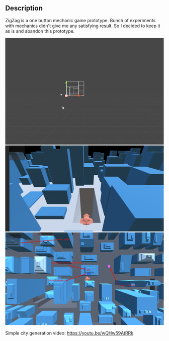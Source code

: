## Description 
ZigZag is a one button mechanic game prototype.
Bunch of experiments with mechanics didn't give me any satisfying result.
So I decided to keep it as is and abandon this prototype.


![](Images/Gif0.gif)  
![](Images/Screenshot_1.png)
![](Images/Screenshot_2.png)

Simple city generation video: https://youtu.be/wQHw59AtRRk


